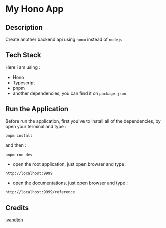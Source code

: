 # My Hono App

## Description

Create another backend api using `hono` instead of `nodejs`

## Tech Stack

Here i am using :

- Hono
- Typescript
- pnpm
- another dependencies, you can find it on `package.json`

## Run the Application

Before run the application, first you've to install all of the dependencies, by open your terminal and type :

```bash
pnpm install
```

and then :

```bash
pnpm run dev
```

- open the root application, just open browser and type :

```bash
http://localhost:9999
```

- open the documentations, just open browser and type :

```bash
http://localhost:9999/reference
```

## Credits

[ivandjoh](https://linkedin.com/in/ivandjoh)
